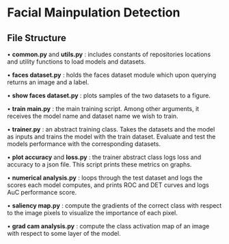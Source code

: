 # Facial Mainpulation Detection
## File Structure

• **common.py** and **utils.py** : includes constants of repositories locations
and utility functions to load models and datasets.

• **faces dataset.py** : holds the faces dataset module which upon querying
returns an image and a label.

• **show faces dataset.py** : plots samples of the two datasets to a figure.

• **train main.py** : the main training script. Among other arguments, it
receives the model name and dataset name we wish to train.

• **trainer.py** : an abstract training class. Takes the datasets and the model
as inputs and trains the model with the train dataset. Evaluate and test
the models performance with the corresponding datasets.

• **plot accuracy** and **loss.py** : the trainer abstract class logs loss and
accuracy to a json file. This script prints these metrics on graphs.

• **numerical analysis.py** : loops through the test dataset and logs the
scores each model computes, and prints ROC and DET curves and logs
AuC performance score.

• **saliency map.py** : compute the gradients of the correct class with respect to the image pixels to visualize the importance of each pixel.

• **grad cam analysis.py** : compute the class activation map of an image with respect to some layer of the model.

